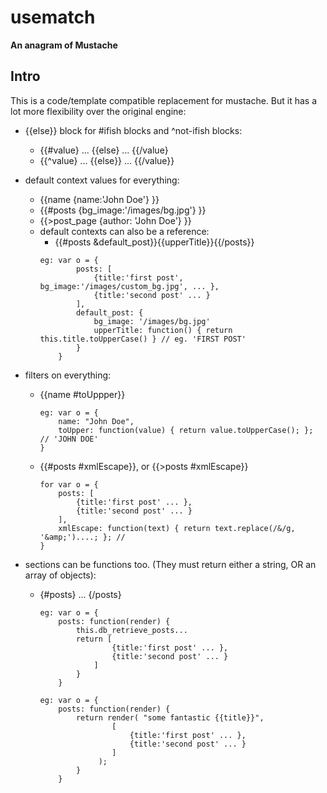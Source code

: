 # usematch

**An anagram of Mustache**


## Intro
This is a code/template compatible replacement for mustache. But it has a lot more flexibility over the original engine:

- {{else}} block for #ifish blocks and ^not-ifish blocks:
	+ {{#value} ... {{else} ... {{/value} 
  	+ {{^value}  ... {{else}} ... {{/value}}

- default context values for everything:
	+ {{name {name:'John Doe'} }}
	+ {{#posts {bg_image:'/images/bg.jpg'} }}
	+ {{>post_page {author: 'John Doe'} }}

	- default contexts can also be a reference:
		+ {{#posts &default_post}}{{upperTitle}}{{/posts}}
		```
		eg: var o = {
				posts: [
					{title:'first post', bg_image:'/images/custom_bg.jpg', ... },
					{title:'second post' ... }
				],
				default_post: {
					bg_image: '/images/bg.jpg'
					upperTitle: function() { return this.title.toUpperCase() } // eg. 'FIRST POST'
				}
			}
		```
- filters on everything:
	+ {{name #toUppper}}
		```
		eg: var o = {
			name: "John Doe",
			toUpper: function(value) { return value.toUpperCase(); }; // 'JOHN DOE'
		}
		```

	+ {{#posts #xmlEscape}}, or {{>posts #xmlEscape}}
		```
		for var o = {
			posts: [
				{title:'first post' ... },
				{title:'second post' ... }
			],
			xmlEscape: function(text) { return text.replace(/&/g, '&amp;')....; }; // 
		}
		```

- sections can be functions too. (They must return either a string, OR an array of objects):
	+ {#posts} ... {/posts}
	 	```
	 	eg: var o = {
			posts: function(render) {
				this.db_retrieve_posts...
				return [
						{title:'first post' ... },
						{title:'second post' ... }
					] 
				}
	 		}
	 	```

	 	```
	 	eg: var o = {
			posts: function(render) {
				return render( "some fantastic {{title}}", 
						[			
							{title:'first post' ... },
							{title:'second post' ... }
						] 					
					 );
				}
	 		}
	 	```

